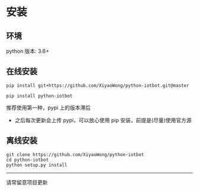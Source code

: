 # 安装

## 环境

python 版本: 3.6+

## 在线安装

```shell
pip install git+https://github.com/XiyaoWong/python-iotbot.git@master
```

```shell
pip install python-iotbot
```

推荐使用第一种，pypi 上的版本滞后

- 之后每次更新会上传 pypi，可以放心使用 pip 安装，前提是(尽量)使用官方源

## 离线安装

```shell
git clone https://github.com/XiyaoWong/python-iotbot
cd python-iotbot
python setup.py install
```

---

请常留意项目更新
